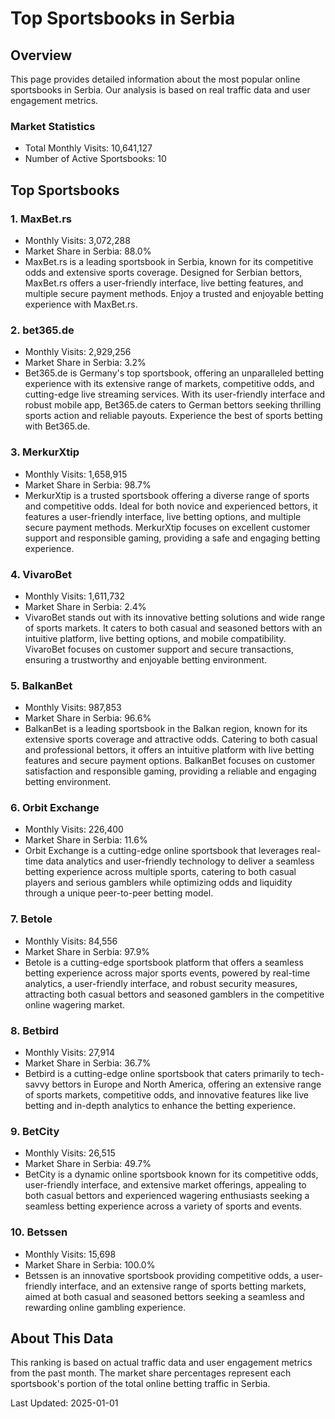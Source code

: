# Top Sportsbooks in Serbia

## Overview
This page provides detailed information about the most popular online sportsbooks in Serbia. 
Our analysis is based on real traffic data and user engagement metrics.

### Market Statistics
- Total Monthly Visits: 10,641,127
- Number of Active Sportsbooks: 10

## Top Sportsbooks

### 1. MaxBet.rs
- Monthly Visits: 3,072,288
- Market Share in Serbia: 88.0%
-  MaxBet.rs is a leading sportsbook in Serbia, known for its competitive odds and extensive sports coverage. Designed for Serbian bettors, MaxBet.rs offers a user-friendly interface, live betting features, and multiple secure payment methods. Enjoy a trusted and enjoyable betting experience with MaxBet.rs.

### 2. bet365.de
- Monthly Visits: 2,929,256
- Market Share in Serbia: 3.2%
-  Bet365.de is Germany's top sportsbook, offering an unparalleled betting experience with its extensive range of markets, competitive odds, and cutting-edge live streaming services. With its user-friendly interface and robust mobile app, Bet365.de caters to German bettors seeking thrilling sports action and reliable payouts. Experience the best of sports betting with Bet365.de.

### 3. MerkurXtip
- Monthly Visits: 1,658,915
- Market Share in Serbia: 98.7%
-  MerkurXtip is a trusted sportsbook offering a diverse range of sports and competitive odds. Ideal for both novice and experienced bettors, it features a user-friendly interface, live betting options, and multiple secure payment methods. MerkurXtip focuses on excellent customer support and responsible gaming, providing a safe and engaging betting experience.

### 4. VivaroBet
- Monthly Visits: 1,611,732
- Market Share in Serbia: 2.4%
-  VivaroBet stands out with its innovative betting solutions and wide range of sports markets. It caters to both casual and seasoned bettors with an intuitive platform, live betting options, and mobile compatibility. VivaroBet focuses on customer support and secure transactions, ensuring a trustworthy and enjoyable betting environment.

### 5. BalkanBet
- Monthly Visits: 987,853
- Market Share in Serbia: 96.6%
-  BalkanBet is a leading sportsbook in the Balkan region, known for its extensive sports coverage and attractive odds. Catering to both casual and professional bettors, it offers an intuitive platform with live betting features and secure payment options. BalkanBet focuses on customer satisfaction and responsible gaming, providing a reliable and engaging betting environment.

### 6. Orbit Exchange
- Monthly Visits: 226,400
- Market Share in Serbia: 11.6%
- Orbit Exchange is a cutting-edge online sportsbook that leverages real-time data analytics and user-friendly technology to deliver a seamless betting experience across multiple sports, catering to both casual players and serious gamblers while optimizing odds and liquidity through a unique peer-to-peer betting model.

### 7. Betole
- Monthly Visits: 84,556
- Market Share in Serbia: 97.9%
- Betole is a cutting-edge sportsbook platform that offers a seamless betting experience across major sports events, powered by real-time analytics, a user-friendly interface, and robust security measures, attracting both casual bettors and seasoned gamblers in the competitive online wagering market.

### 8. Betbird
- Monthly Visits: 27,914
- Market Share in Serbia: 36.7%
- Betbird is a cutting-edge online sportsbook that caters primarily to tech-savvy bettors in Europe and North America, offering an extensive range of sports markets, competitive odds, and innovative features like live betting and in-depth analytics to enhance the betting experience.

### 9. BetCity
- Monthly Visits: 26,515
- Market Share in Serbia: 49.7%
- BetCity is a dynamic online sportsbook known for its competitive odds, user-friendly interface, and extensive market offerings, appealing to both casual bettors and experienced wagering enthusiasts seeking a seamless betting experience across a variety of sports and events.

### 10. Betssen
- Monthly Visits: 15,698
- Market Share in Serbia: 100.0%
- Betssen is an innovative sportsbook providing competitive odds, a user-friendly interface, and an extensive range of sports betting markets, aimed at both casual and seasoned bettors seeking a seamless and rewarding online gambling experience.


## About This Data
This ranking is based on actual traffic data and user engagement metrics from the past month. 
The market share percentages represent each sportsbook's portion of the total online betting traffic in Serbia.

Last Updated: 2025-01-01
